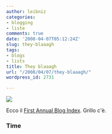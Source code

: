 ```yaml
---
author: leibniz
categories:
- blogging
- liste
comments: true
date: '2008-04-07T05:12:24Z'
slug: they-blaaagh
tags:
- blogs
- lists
title: They blaaagh
url: "/2008/04/07/they-blaaagh/"
wordpress_id: 2731

---
```

![](https://img.timeinc.net/time/2008/2008_best_blogs/bestblogs_landing.jpg)

Ecco il [First Annual Blog Index](https://www.time.com/time/specials/2007/0,28757,1725323,00.html). Grillo c'è.


### Time
